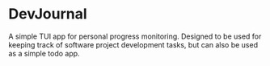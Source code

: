 # DevJournal

A simple TUI app for personal progress monitoring. Designed to be used for
keeping track of software project development tasks, but can also be used as a
simple todo app.

